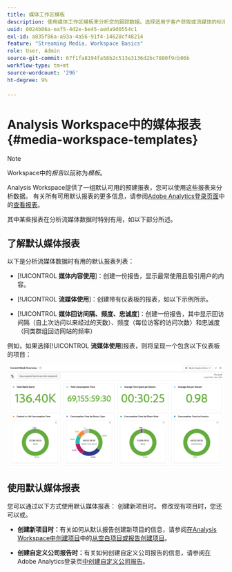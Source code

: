 ```yaml
---
title: 媒体工作区模板
description: 使用媒体工作区模板来分析您的跟踪数据。选择适用于客户获取或流媒体的标准模板或创建您自己的自定义模板。
uuid: 0024b06a-eaf5-4d2e-be45-aeda9d0554c1
exl-id: a835f86a-a93a-4a56-91f4-14628cf48214
feature: "Streaming Media, Workspace Basics"
role: User, Admin
source-git-commit: 67f1fa8194fa58b2c513e3136d2bc7880f9cb06b
workflow-type: tm+mt
source-wordcount: '296'
ht-degree: 9%

---
```


# Analysis Workspace中的媒体报表 {#media-workspace-templates}

>[!NOTE]
>
>Workspace中的&#x200B;*报告*&#x200B;以前称为&#x200B;*模板*。

Analysis Workspace提供了一组默认可用的预建报表，您可以使用这些报表来分析数据。 有关所有可用默认报表的更多信息，请参阅[Adobe Analytics登录页面](https://experienceleague.adobe.com/docs/analytics/analyze/landing.html?lang=en#menus)中的[查看报表](https://experienceleague.adobe.com/docs/analytics/analyze/landing.html?lang=zh-hans)。

其中某些报表在分析流媒体数据时特别有用，如以下部分所述。

## 了解默认媒体报表

以下是分析流媒体数据时有用的默认报表列表：

* [!UICONTROL **媒体内容使用**]：创建一份报告，显示最常使用且吸引用户的内容。

* [!UICONTROL **流媒体使用**]：创建带有仪表板的报表，如以下示例所示。

* [!UICONTROL **媒体回访间隔、频度、忠诚度**]：创建一份报告，其中显示回访间隔（自上次访问以来经过的天数）、频度（每位访客的访问次数）和忠诚度（同类群组回访网站的频率）

例如，如果选择&#x200B;[!UICONTROL **流媒体使用**]&#x200B;报表，则将呈现一个包含以下仪表板的项目：

![](/help/reporting/assets/aa-workspace.png)

## 使用默认媒体报表

您可以通过以下方式使用默认媒体报表：
创建新项目时。 修改现有项目时，您还可以或。

* **创建新项目时：**&#x200B;有关如何从默认报告创建新项目的信息，请参阅[在Analysis Workspace中创建项目](https://experienceleague.adobe.com/docs/analytics/analyze/analysis-workspace/build-workspace-project/create-projects.html?lang=en#create-a-project-from-a-blank-project-or-a-report)中的[从空白项目或报告创建项目](https://experienceleague.adobe.com/docs/analytics/analyze/analysis-workspace/build-workspace-project/create-projects.html?lang=en#create-a-project-from-a-blank-project-or-a-report)。

* **创建自定义公司报告时：**&#x200B;有关如何创建自定义公司报告的信息，请参阅[在](https://experienceleague.adobe.com/docs/analytics/analyze/landing.html?lang=en#company-report)Adobe Analytics登录页[中创建自定义公司报告](https://experienceleague.adobe.com/docs/analytics/analyze/landing.html?lang=zh-hans)。
